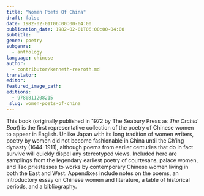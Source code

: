 ```yaml
---
title: "Women Poets Of China"
draft: false
date: 1982-02-01T06:00:00-04:00
publication_date: 1982-02-01T06:00:00-04:00
subtitle:
genre: poetry
subgenre:
  - anthology
language: chinese
author:
  - contributor/kenneth-rexroth.md
translator:
editor:
featured_image_path:
editions:
  - 9780811208215
_slug: women-poets-of-china
---
```


This book (originally published in 1972 by The Seabury Press as _The Orchid Boat_) is the first representative collection of the poetry of Chinese women to appear in English. Unlike Japan with its long tradition of women writers, poetry by women did not become fashionable in China until the Ch’ing dynasty (1644-1911), although poems from earlier centuries that do in fact survive will quickly dispel any stereotyped views. Included here are samplings from the legendary earliest poetry of courtesans, palace women, and Tao priestesses to works by contemporary Chinese women living in both the East and West. Appendixes include notes on the poems, an introductory essay on Chinese women and literature, a table of historical periods, and a bibliography.

